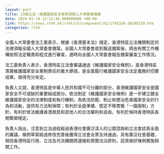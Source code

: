 ```yaml
---
layout: post
title: 23條立法｜維護國家安全條例須報人大常委會備案
date: 2024-03-19 22:21:46.000000000 +08:00
link: https://news.rthk.hk/rthk/ch/component/k2/1745336-20240319.htm
categories: rthk
---
```


全國人大常委會法工委表示，根據《香港基本法》規定，香港特區立法機關制定的法律須報全國人大常委會備案。全國人大常委會收到報送備案後，將由有關工作機構依照法定職責和程式進行審查，適時向全國人大常委會報告備案審查工作情況。

法工委負責人表示，香港特區立法會審議通過《維護國家安全條例》，是香港特區落實維護國家安全憲制責任的重大舉措，是全面履行維護國家安全法定義務的切實成果，值得充分肯定。

負責人又說，香港特區是中華人民共和國不可分離的部分，香港維護國家安全是國家安全不可或缺的重要組成部分。依法制定《維護國家安全條例》進一步建立健全維護國家安全的法律制度和執行機制，為依法防範、制止和懲治危害國家安全的行為和活動，提供有力法制保障；有利於全面準確、堅定不移貫徹「一國兩制」方針，有利於依法維護香港居民和其他人的合法權利和自由，有利於保持香港特區長期繁榮穩定。

負責人指出，注意到立法過程經過香港社會廣泛深入的公眾諮詢和立法會認真全面的審議，條例草案經過修改完善後獲得立法會全票支持通過，具有廣泛社會基礎，相信香港特區行政、立法及司法機關將遵循和貫徹法治原則，認真做好條例實施相關工作。
